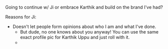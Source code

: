 Going to continue w/ Ji or embrace Karthik and build on the brand I've had?

Reasons for Ji:
- Doesn't let people form opinions about who I am and what I've done.
	- But dude, no one knows about you anyway! You can use the same exact profile pic for Karthik Uppu and just roll with it.
	- 
